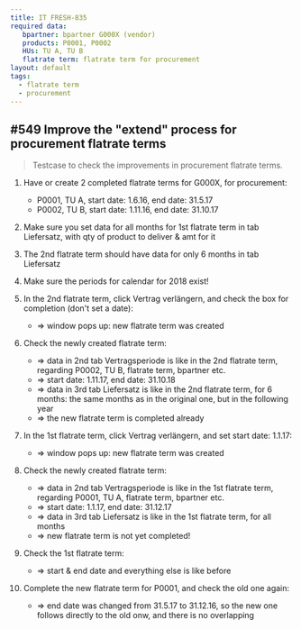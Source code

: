 ```yaml
---
title: IT FRESH-835
required data:
   bpartner: bpartner G000X (vendor)
   products: P0001, P0002
   HUs: TU A, TU B
   flatrate term: flatrate term for procurement 
layout: default
tags:
  - flatrate term
  - procurement
---
```

## #549 Improve the "extend" process for procurement flatrate terms

> Testcase to check the improvements in procurement flatrate terms.

1. Have or create 2 completed flatrate terms for G000X, for procurement:
	* P0001, TU A, start date: 1.6.16, end date: 31.5.17
	* P0002, TU B, start date: 1.11.16, end date: 31.10.17

1. Make sure you set data for all months for 1st flatrate term in tab Liefersatz, with qty of product to deliver & amt for it

1. The 2nd flatrate term should have data for only 6 months in tab Liefersatz	

1. Make sure the periods for calendar for 2018 exist!

1. In the 2nd flatrate term, click Vertrag verlängern, and check the box for completion (don't set a date):
	* => window pops up: new flatrate term was created
	
1. Check the newly created flatrate term:
	* => data in 2nd tab Vertragsperiode is like in the 2nd flatrate term, regarding P0002, TU B, flatrate term, bpartner etc.
	* => start date: 1.11.17, end date: 31.10.18
	* => data in 3rd tab Liefersatz is like in the 2nd flatrate term, for 6 months: the same months as in the original one, but in the following year
	* => the new flatrate term is completed already
	
1. In the 1st flatrate term, click Vertrag verlängern, and set start date: 1.1.17:
	* => window pops up: new flatrate term was created
	
1. Check the newly created flatrate term:
	* => data in 2nd tab Vertragsperiode is like in the 1st flatrate term, regarding P0001, TU A, flatrate term, bpartner etc.
	* => start date: 1.1.17, end date: 31.12.17
	* => data in 3rd tab Liefersatz is like in the 1st flatrate term, for all months
	* => new flatrate term is not yet completed!
	
1. Check the 1st flatrate term:
	* => start & end date and everything else is like before
	
1. Complete the new flatrate term for P0001, and check the old one again:
	* => end date was changed from 31.5.17 to 31.12.16, so the new one follows directly to the old onw, and there is no overlapping
	


